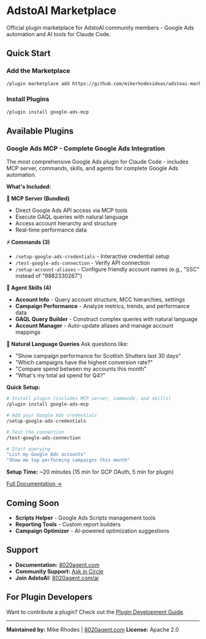 # AdstoAI Marketplace

Official plugin marketplace for AdstoAI community members - Google Ads automation and AI tools for Claude Code.

## Quick Start

### Add the Marketplace

```bash
/plugin marketplace add https://github.com/mikerhodesideas/adstoai-marketplace
```

### Install Plugins

```bash
/plugin install google-ads-mcp
```

## Available Plugins

### Google Ads MCP - Complete Google Ads Integration

The most comprehensive Google Ads plugin for Claude Code - includes MCP server, commands, skills, and agents for complete Google Ads automation.

**What's Included:**

**🔌 MCP Server (Bundled)**
- Direct Google Ads API access via MCP tools
- Execute GAQL queries with natural language
- Access account hierarchy and structure
- Real-time performance data

**⚡ Commands (3)**
- `/setup-google-ads-credentials` - Interactive credential setup
- `/test-google-ads-connection` - Verify API connection
- `/setup-account-aliases` - Configure friendly account names (e.g., "SSC" instead of "9882330267")

**🎯 Agent Skills (4)**
- **Account Info** - Query account structure, MCC hierarchies, settings
- **Campaign Performance** - Analyze metrics, trends, and performance data
- **GAQL Query Builder** - Construct complex queries with natural language
- **Account Manager** - Auto-update aliases and manage account mappings

**💬 Natural Language Queries**
Ask questions like:
- "Show campaign performance for Scottish Shutters last 30 days"
- "Which campaigns have the highest conversion rate?"
- "Compare spend between my accounts this month"
- "What's my total ad spend for Q4?"

**Quick Setup:**
```bash
# Install plugin (includes MCP server, commands, and skills)
/plugin install google-ads-mcp

# Add your Google Ads credentials
/setup-google-ads-credentials

# Test the connection
/test-google-ads-connection

# Start querying
"List my Google Ads accounts"
"Show me top performing campaigns this month"
```

**Setup Time:** ~20 minutes (15 min for GCP OAuth, 5 min for plugin)

[Full Documentation →](./plugins/google-ads-mcp/README.md)

## Coming Soon

- **Scripts Helper** - Google Ads Scripts management tools
- **Reporting Tools** - Custom report builders
- **Campaign Optimizer** - AI-powered optimization suggestions

## Support

- **Documentation:** [8020agent.com](https://8020agent.com)
- **Community Support:** [Ask in Circle](https://mikerhodes.circle.so/c/ai-questions/)
- **Join AdstoAI:** [8020agent.com/ai](https://8020agent.com/ai)

## For Plugin Developers

Want to contribute a plugin? Check out the [Plugin Development Guide](./CONTRIBUTING.md).

---

**Maintained by:** Mike Rhodes | [8020agent.com](https://8020agent.com)
**License:** Apache 2.0
